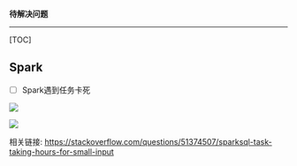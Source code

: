 **待解决问题**

---

[TOC]

## Spark

* [ ] Spark遇到任务卡死

![](http://7xsz2j.com1.z0.glb.clouddn.com/2018-09-17-054655.png)

![](http://7xsz2j.com1.z0.glb.clouddn.com/2018-09-17-054744.png)

相关链接: https://stackoverflow.com/questions/51374507/sparksql-task-taking-hours-for-small-input

